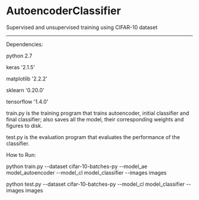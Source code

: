 # AutoencoderClassifier
Supervised and unsupervised training using CIFAR-10 dataset

-----------------------------------------------------------------------------------------------------------------------------

Dependencies:

python 2.7

keras '2.1.5'

matplotlib '2.2.2'

sklearn '0.20.0'

tensorflow '1.4.0'


train.py is the training program that trains autoencoder, initial classifier and final classifier; also saves all the model, their corresponding weights and figures to disk.

test.py is the evaluation program that evaluates the performance of the classifier.


How to Run:

python train.py --dataset cifar-10-batches-py --model_ae model_autoencoder --model_cl model_classifier --images images

python test.py --dataset cifar-10-batches-py --model_cl model_classifier --images images
